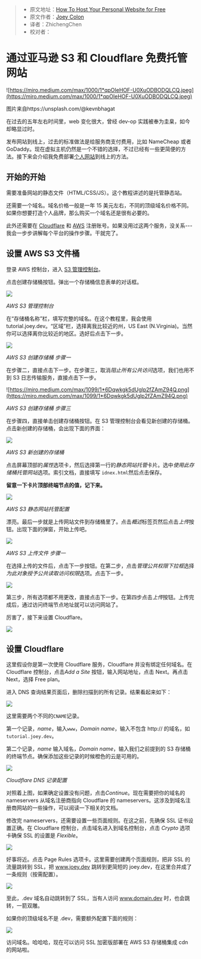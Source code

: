 > * 原文地址：[How To Host Your Personal Website for Free](https://medium.com/better-programming/how-to-host-your-personal-website-for-free-3101c4ab2e49)
> * 原文作者：[Joey Colon](https://medium.com/@joey_colon)
> * 译者：ZhichengChen
> * 校对者：


# 通过亚马逊 S3 和 Cloudflare 免费托管网站

![https://miro.medium.com/max/1000/1*qpOIeHOF-U0XuODBODQLCQ.jpeg](https://miro.medium.com/max/1000/1*qpOIeHOF-U0XuODBODQLCQ.jpeg)

图片来自https://unsplash.com/@kevnbhagat

在过去的五年左右时间里，web 变化很大，曾经 dev-op 实践被奉为圭臬，如今却略显过时。

发布网站到线上，过去的标准做法是给服务商支付费用，比如 NameCheap 或者 GoDaddy。现在虚拟主机仍然是一个不错的选择，不过已经有一些更简便的方法。接下来会介绍我免费部署[个人网站](http://joey.dev/)到线上的方法。

## 开始的开始

需要准备网站的静态文件（HTML/CSS/JS）。这个教程讲述的是托管静态站。

还需要一个域名。域名价格一般是一年 15 美元左右，不同的顶级域名价格不同。如果你想要打造个人品牌，那么购买一个域名还是很有必要的。

此外还需要在 [Cloudflare](https://www.cloudflare.com/) 和 [AWS](https://aws.amazon.com/) 注册账号。如果没用过这两个服务，没关系---我会一步步讲解每个平台的操作步骤。干就完了。

## 设置 AWS S3 文件桶

登录 AWS 控制台，进入 [S3 管理控制台](https://console.aws.amazon.com/s3/home)。

点击创建存储桶按钮。弹出一个存储桶信息表单的对话框。 

![](https://miro.medium.com/max/1398/1*SQ-ze3rTSlM8M4FtHhm7vQ.png)

*AWS S3 管理控制台*

在“存储桶名称”栏，填写完整的域名。在这个教程里，我会使用 tutorial.joey.dev。“区域”栏，选择离我比较近的州，US East (N.Virginia)。当然你可以选择离你比较近的地区。选好后点击下一步。

![](https://miro.medium.com/max/1093/1*8hN5P5cU0e2xR73btV3P0w.png)

*AWS S3 创建存储桶 步骤一*

在步骤二，直接点击下一步。在步骤三，取消*阻止所有公共访问*选项，我们也用不到 S3 日志传输服务，直接点击下一步。

![https://miro.medium.com/max/1099/1*6Dqwkgk5dUglp2fZAmZ94Q.png](https://miro.medium.com/max/1099/1*6Dqwkgk5dUglp2fZAmZ94Q.png)

*AWS S3 创建存储桶 步骤三*

在步骤四，直接单击创建存储桶按钮。在 S3 管理控制台会看见新创建的存储桶。点击新创建的存储桶，会出现下面的界面：

![](https://miro.medium.com/max/1251/1*DAws-OGBVHZrNKh0oAEZWQ.png)

*AWS S3 新创建的存储桶*

点击屏幕顶部的*属性*选项卡，然后选择第一行的*静态网站托管*卡片。选中*使用此存储桶托管网站*选项。索引文档，直接填写 `idnex.html`然后点击保存。

**留意一下卡片顶部终端节点的值，记下来。**

![](https://miro.medium.com/max/1905/1*H_O_F82gTDOnmNjfYMYEag.png)

*AWS S3 静态网站托管配置*

漂亮。最后一步就是上传网站文件到存储桶里了。点击*概述*标签页然后点击*上传*按钮。出现下面的弹窗，开始上传吧。

![](https://miro.medium.com/max/1094/1*QZkDDVQGmYh6UaXNNnhP5w.png)

*AWS S3 上传文件 步骤一*

在选择上传的文件后，点击下一步按钮。在第二步，点击*管理公共权限下拉框*选择*为此对象授予公共读取访问权限*选项。点击下一步。

![](https://miro.medium.com/max/1095/1*k8j04DlNIT4XLZuCQVHFiQ.png)

第三步，所有选项都不用更改，直接点击下一步。在第四步点击*上传*按钮。上传完成后，通过访问终端节点地址就可以访问网站了。

厉害了，接下来设置 Cloudflare。

![](https://miro.medium.com/max/1272/1*TyrD5ejxnz0E0d2Sl201HQ.png)

## 设置 Cloudflare

这里假设你是第一次使用 Cloudflare 服务，Cloudflare 并没有绑定任何域名。在 Cloudflare 控制台，点击*Add a Site* 按钮，输入网站地址，点击 Next。再点击 Next，选择 Free plan。

进入 DNS 查询结果页面后，删除扫描到的所有记录。结果看起来如下：

![](https://miro.medium.com/max/1076/1*AOzFHjCSQ-6j12L84XHJ1A.png)

这里需要两个不同的`CNAME`记录。

第一个记录，*name*，输入`www`，*Domain name*，输入不包含 http:// 的域名，如`tutorial.joey.dev`。

第二个记录，*name*  输入域名，*Domain name*，输入我们之前提到的 S3 存储桶的终端节点。确保添加这些记录的时候橙色的云是可用的。

![](https://miro.medium.com/max/1074/1*a1FiP8wLTfhBRkxi5iK-rQ.png)

*Cloudflare DNS 记录配置*

对照着上图，如果确定设置没有问题，点击*Continue*。现在需要把你的域名的 nameservers 从域名注册商指向 Cloudflare 的 nameservers。这涉及到域名注册商网站的一些操作，可以阅读一下相关的文档。

修改完 nameservers，还需要设置一些页面规则。在这之前，先确保 SSL 证书设置正确。在 Cloudflare 控制台，点击域名进入到域名控制台，点击 *Crypto* 选项卡确保 SSL 的设置是 *Flexible*。

![](https://miro.medium.com/max/1196/1*lpTdVq6okXGcga07TeSNhQ.png)

好事将近。点击 Page Rules 选项卡。这里需要创建两个页面规则，把非 SSL 的流量跳转到 SSL，把 www.joey.dev 跳转到更简短的 joey.dev，在这里合并成了一条规则（按需配置）。

![](https://miro.medium.com/max/797/1*QT9LXp3wPcsrQap_4jb56w.png)

至此，.dev 域名自动跳转到了 SSL，当有人访问 www.domain.dev 时，也会跳转，一箭双雕。

如果你的顶级域名不是 .dev，需要额外配置下面的规则：

![](https://miro.medium.com/max/793/1*ngy4I0l-fe5JGBzyESUH9w.png)

访问域名。哈哈哈，现在可以访问 SSL 加密版部署在 AWS S3 存储桶集成 cdn 的网站啦。
